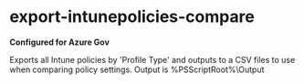 # export-intunepolicies-compare
**Configured for Azure Gov**

Exports all Intune policies by 'Profile Type' and outputs to a CSV files to use when comparing policy settings.
Output is %PSScriptRoot%\Output
